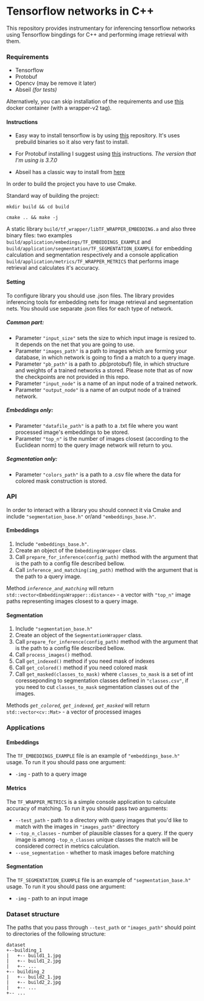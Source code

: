 # Tensorflow networks in C++

This repository provides instrumentary for inferencing tensorflow networks using Tensorflow bingdings for C++ 
and performing image retrieval with them.

### Requirements

* Tensorflow
* Protobuf
* Opencv (may be remove it later)
* Abseil _(for tests)_

Alternatively, you can skip installation of the requirements and use 
[this](https://hub.docker.com/r/uclh/tensorflow-cpp-opencv) docker container (with a wrapper-v2 tag). 
#### Instructions

* Easy way to install tensorflow is by using [this](https://github.com/leggedrobotics/tensorflow-cpp) repository. 
It's uses prebuild binaries so it also very fast to install.

* For Protobuf installing I suggest using [this](https://github.com/protocolbuffers/protobuf/blob/master/src/README.md) instructions.
_The version that I'm using is 3.7.0_

* Abseil has a classic way to install from [here](https://github.com/abseil/abseil-cpp)

 In order to build the project you have to use Cmake.
 
 Standard way of building the project:

 `mkdir build && cd build`

 `cmake .. && make -j`
 
 A static library `build/tf_wrapper/libTF_WRAPPER_EMBEDDING.a` and also three binary files: two examples  
 `build/application/embedings/TF_EMBEDDINGS_EXAMPLE` and `build/application/segmentation/TF_SEGMENTATION_EXAMPLE` 
 for embedding calculation and segmentation respectively and a console application 
 `build/application/metrics/TF_WRAPPER_METRICS` that performs image retrieval and calculates it's accuracy.

#### Setting

To configure library you should use .json files. The library provides inferencing tools for embedding nets for image 
retrieval and segmentation nets. You should use separate .json files for each type of network.

##### Common part:
* Parameter `"input_size"` sets the size to which input image is resized to. It depends on the net that you are going
to use.
* Parameter `"images_path"` is a path to images which are forming your database, in which network is going to find a 
a match to a query image.
* Parameter `"pb_path"` is a path to .pb(protobuf) file, in which structure and weights of a trained networks a stored. 
Please note that as of now the checkpoints are not provided in this repo.
* Parameter `"input_node"` is a name of an input node of a trained network.
* Parameter `"output_node"` is a name of an output node of a trained network.

##### Embeddings only:
* Parameter `"datafile_path"` is a path to a .txt file where you want processed image's embeddings to be stored.
* Parameter `"top_n"` is the number of images closest (according to the Euclidean norm) to the query image
network will return to you.

##### Segmentation only:
* Parameter `"colors_path"` is a path to a .csv file where the data for colored mask construction is stored. 

### API
In order to interact with a library you should connect it via Cmake and include `"segmentation_base.h"` 
or/and `"embeddings_base.h"`.

#### Embeddings

1. Include `"embeddings_base.h"`.
2. Create an object of the `EmbeddingsWrapper` class.
3. Call `prepare_for_inference(config_path)` method with the argument that is the path to a config file 
 described bellow.
4. Call `inference_and_matching(img_path)` method with the argument that is the path to a query image.

Method _`inference_and_matching`_ will return `std::vector<EmbeddingsWrapper::distance>` - a vector with `"top_n"` image
 paths representing images closest to a query image. 

#### Segmentation

1. Include `"segmentation_base.h"`
2. Create an object of the `SegmentationWrapper` class.
3. Call `prepare_for_inference(config_path)` method with the argument that is the path to a config file 
 described bellow.
4. Call `process_images()` method. 
5. Call `get_indexed()` method if you need mask of indexes
6. Call `get_colored()` method if you need colored mask
7. Call `get_masked(classes_to_mask)` where `classes_to_mask` is a set of int coresseponding to segmentation classes
 defined in `"classes.csv"`, if you need to cut `classes_to_mask` segmentation classes out of the images.

Methods _`get_colored`, `get_indexed`, `get_masked`_ will return `std::vector<cv::Mat>` - a vector of processed 
images

### Applications

#### Embeddings
The `TF_EMBEDDINGS_EXAMPLE` file is an example of `"embeddings_base.h"` usage. To run it you should pass 
one argument:

* `-img` - path to a query image

#### Metrics
The `TF_WRAPPER_METRICS` is a simple console application to calculate accuracy of matching. To run it you should pass two arguments:

* `--test_path` - path to a directory with query images that you'd like to match with the images in `"images_path"` directory
* `--top_n_classes` - number of plausible classes for a query. If the query image is among `-top_n_classes` unique classes
the match will be considered correct in metrics calculation.
* `--use_segmentation` - whether to mask images before matching

#### Segmentation
The `TF_SEGMENTATION_EXAMPLE` file is an example of `"segmentation_base.h"` usage. To run it you should pass 
one argument:

* `-img` - path to an input image

### Dataset structure
The paths that you pass through `--test_path` or `"images_path"` should point to directories of the following structure:

```
dataset
+--building_1
|   +-- build1_1.jpg
|   +-- build1_2.jpg
|   +-- ...
+-- building_2
|   +-- build2_1.jpg
|   +-- build2_2.jpg
|   +-- ...
+-- ...

```


